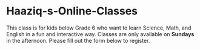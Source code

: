 # Haaziq-s-Online-Classes
This class is for kids below Grade 6 who want to learn Science, Math, and English in a fun and interactive way. Classes are only available on **Sundays** in the afternoon. Please fill out the form below to register.
